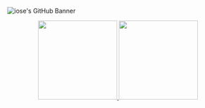 ![iose's GitHub Banner](./assets/Header.png)


 <div align="center">
  <a href="https://github.com/ijrios/">
  <img height="180em" src="https://github-readme-stats.vercel.app/api?username=ijrios&show_icons=true&theme=vision-friendly-dark&include_all_commits=false&count_private=true"/_>
  <img height="180em" src="https://github-readme-stats.vercel.app/api/top-langs/?username=ijrios&layout=compact&langs_count=7&theme=vision-friendly-dark"/>
</div>

